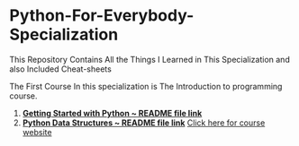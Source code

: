 # Python-For-Everybody-Specialization
This Repository Contains All the Things I Learned in This Specialization and also Included Cheat-sheets

The First Course In this specialization is The Introduction to programming course.

1. **[Getting Started with Python  ~  README file link](https://github.com/habibanalytics/Python-For-Everybody-Specialization/blob/master/Getting%20Started%20with%20Python/README.md)**
2. **[Python Data Structures ~ README file link](https://github.com/habibanalytics/Python-For-Everybody-Specialization/blob/master/Python%20Data%20Structures/Python%20Data%20Structures.md)**
[Click here for course website](https://www.coursera.org/learn/python?specialization=python)

